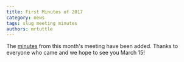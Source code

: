 ```yaml
---
title: First Minutes of 2017
category: news
tags: slug meeting minutes
authors: mrtuttle
---
```


The [minutes]({filename}/minutes/2017-01-18.md) from this month's meeting have been added.  Thanks to everyone who came and we hope to see you March 15!
